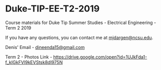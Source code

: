 # Duke-TIP-EE-T2-2019
Course materials for Duke Tip Summer Studies - Electrical Engineering - Term 2 2019

If you have any questions, you can contact me at mjdargen@ncsu.edu.  

Denis' Email - dineenda15@gmail.com    
  
  
  Term 2 - Photos Link - https://drive.google.com/open?id=1UJkFda1-f_kIGkFVl9kEVStsk8dI975N

